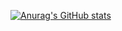 [![Anurag's GitHub stats](https://github-readme-stats.vercel.app/api?username=nkatco&theme=cobalt&show_icons=true)](https://github.com/anuraghazra/github-readme-stats)
